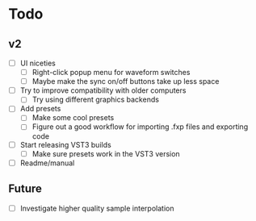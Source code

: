 # Todo

## v2
- [ ] UI niceties
  - [ ] Right-click popup menu for waveform switches
  - [ ] Maybe make the sync on/off buttons take up less space
- [ ] Try to improve compatibility with older computers
  - [ ] Try using different graphics backends
- [ ] Add presets
  - [ ] Make some cool presets
  - [ ] Figure out a good workflow for importing .fxp files and exporting code
- [ ] Start releasing VST3 builds
  - [ ] Make sure presets work in the VST3 version
- [ ] Readme/manual

## Future
- [ ] Investigate higher quality sample interpolation